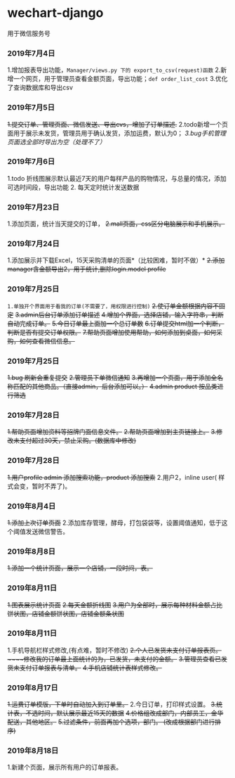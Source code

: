 # wechart-django
用于微信服务号

### 2019年7月4日
1.增加报表导出功能，`Manager/views.py 下的 export_to_csv(request)函数`
2.新增一个网页，用于管理员查看金额页面，导出功能；`def order_list_cost`
3.优化了查询数据库和导出csv
### 2019年7月5日
~~1.提交订单、管理页面、微信发送、导出cvs，增加了订单描述.~~
2.todo新增一个页面用于展示未发货，管理员用于确认发货，添加运费，默认为0；
_3.bug手机管理页面选全部时导出为空（处理不了）_
### 2019年7月6日
1.todo 折线图展示默认最近7天的用户每样产品的购物情况，与总量的情况，添加可选时间段，导出功能
2. 每天定时统计发送数据
### 2019年7月23日
1.添加页面，统计当天提交的订单，
~~2.mall页面，css区分电脑展示和手机展示。~~
### 2019年7月24日
1.添加展示并下载Excel，15天采购清单的页面*（比较困难，暂时不做）*
~~2.添加manager含金额导出2，用于统计,删除login.model profile~~
### 2019年7月25日
`1.单独开个界面用于看我的订单(不需要了，用权限进行控制)`
~~2.使订单金额根据内容不固定~~
~~3.admin后台订单添加订单描述~~
~~4.增加个界面，选择店铺，输入字符串，判断自动完成订单。~~
~~5.今日订单最上面加一个总订单数~~
~~6.订单提交html加一个判断，判断是否有提交订单权限。~~
~~7.帮助页面增加使用帮助，如何添加到桌面，如何采购，如何查看微信信息。~~
### 2019年7月25日
~~1.bug 刷新会重复提交~~
~~2.管理员下单微信通知~~
~~3.再增加一个页面，用于添加全名称匹配的其他商品。（直接admin，后台添加可以。）~~
~~4.admin product 按品类进行筛选~~
### 2019年7月28日
~~1.帮助页面增加资料等招牌门面信息文件。~~
~~2.帮助页面增加到主页链接上。~~
~~3.修改未支付超过30天，禁止采购。(数据库中修改)~~
### 2019年7月28日
~~1.用户profile admin 添加搜索功能，product 添加搜索~~
2.用户2，inline user( 样式会变，暂时不弄了)。
### 2019年8月4日
~~1.添加上次订单页面~~
2.添加库存管理，酵母，打包袋袋等，设置阈值通知，低于这个阈值发送微信警告。
### 2019年8月8日
~~1.添加一个统计页面，展示一个店铺，一段时间，表。~~
### 2019年8月11日
~~1.图表展示统计页面~~
~~2.每天金额折线图~~
~~3.用户为全部时，展示每种材料金额占比饼状图，店铺金额饼状图，店铺金额条状图~~
### 2019年8月11日
1.手机导航栏样式修改,(有点难，暂时不修改)
~~2.个人已发货未支付订单报表页。~~~~修改我的订单最上面统计的为，已发货，未支付的金额。~~
~~3.管理员查看已发货未支付订单报表与清单。~~
~~4.手机店铺统计表样式修改。~~
### 2019年8月17日
~~1.运费订单模版，下单时自动加入到订单里。~~
2.今日订单，打印样式设置。
~~3.统计表，不选时间，默认展示最近15天的数据~~
~~4.价格组改成部门，内部员工，金华配送，其他地区。~~
~~5.过滤条件，前面再加个选项，部门。 (改成根据部门进行排序)~~
### 2019年8月18日
1.新建个页面，展示所有用户的订单报表。